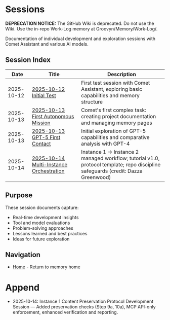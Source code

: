 # Sessions

**DEPRECATION NOTICE:** The GitHub Wiki is deprecated. Do not use the Wiki. Use the in-repo Work-Log memory at Groovyn/Memory/Work-Log/.

Documentation of individual development and exploration sessions with Comet Assistant and various AI models.
## Session Index
| Date | Title | Description |
|------|-------|-------------|
| 2025-10-12 | [2025-10-12 Initial Test](./2025‐10‐12-Initial-Test.md) | First test session with Comet Assistant, exploring basic capabilities and memory structure |
| 2025-10-13 | [2025-10-13 First Autonomous Mission](./2025‐10‐13-First-Autonomous-Mission.md) | Comet's first complex task: creating project documentation and managing memory pages |
| 2025-10-13 | [2025-10-13 GPT-5 First Contact](./2025‐10‐13-GPT‐5-First-Contact.md) | Initial exploration of GPT-5 capabilities and comparative analysis with GPT-4 |
| 2025-10-14 | [2025-10-14 Multi-Instance Orchestration](./2025-10-14-Multi-Instance-Orchestration.md) | Instance 1 → Instance 2 managed workflow; tutorial v1.0, protocol template; repo discipline safeguards (credit: Dazza Greenwood) |
## Purpose
These session documents capture:
- Real-time development insights
- Tool and model evaluations
- Problem-solving approaches
- Lessons learned and best practices
- Ideas for future exploration
## Navigation
- [Home](./Home.md) - Return to memory home

# Append

- 2025-10-14: Instance 1 Content Preservation Protocol Development Session — Added preservation checks (Step 9a, 10a), MCP API-only enforcement, enhanced verification and reporting.
